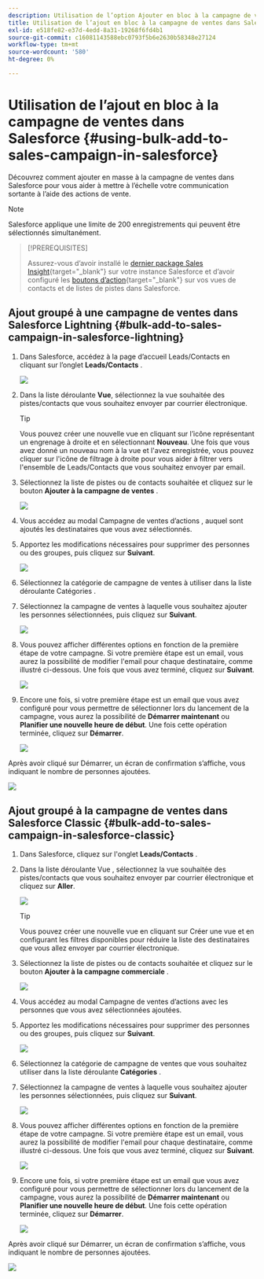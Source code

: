 ```yaml
---
description: Utilisation de l’option Ajouter en bloc à la campagne de ventes dans Salesforce - Documents Marketo - Documentation du produit
title: Utilisation de l’ajout en bloc à la campagne de ventes dans Salesforce
exl-id: e518fe82-e37d-4edd-8a31-19268f6fd4b1
source-git-commit: c16081143588ebc0793f5b6e2630b58348e27124
workflow-type: tm+mt
source-wordcount: '580'
ht-degree: 0%

---
```


# Utilisation de l’ajout en bloc à la campagne de ventes dans Salesforce {#using-bulk-add-to-sales-campaign-in-salesforce}

Découvrez comment ajouter en masse à la campagne de ventes dans Salesforce pour vous aider à mettre à l’échelle votre communication sortante à l’aide des actions de vente.

>[!NOTE]
>
>Salesforce applique une limite de 200 enregistrements qui peuvent être sélectionnés simultanément.

>[!PREREQUISITES]
>
>Assurez-vous d’avoir installé le [dernier package Sales Insight](/help/marketo/product-docs/marketo-sales-insight/msi-for-salesforce/upgrading/upgrading-your-msi-package.md){target="_blank"} sur votre instance Salesforce et d’avoir configuré les [boutons d’action](/help/marketo/product-docs/marketo-sales-insight/actions/crm/salesforce-package-configuration/add-action-buttons-to-salesforce-list-view.md){target="_blank"} sur vos vues de contacts et de listes de pistes dans Salesforce.

## Ajout groupé à une campagne de ventes dans Salesforce Lightning {#bulk-add-to-sales-campaign-in-salesforce-lightning}

1. Dans Salesforce, accédez à la page d’accueil Leads/Contacts en cliquant sur l’onglet **Leads/Contacts** .

   ![](assets/using-bulk-add-to-sales-campaign-in-salesforce-1.png)

1. Dans la liste déroulante **Vue**, sélectionnez la vue souhaitée des pistes/contacts que vous souhaitez envoyer par courrier électronique.

   >[!TIP]
   >
   >Vous pouvez créer une nouvelle vue en cliquant sur l’icône représentant un engrenage à droite et en sélectionnant **Nouveau**. Une fois que vous avez donné un nouveau nom à la vue et l&#39;avez enregistrée, vous pouvez cliquer sur l&#39;icône de filtrage à droite pour vous aider à filtrer vers l&#39;ensemble de Leads/Contacts que vous souhaitez envoyer par email.

1. Sélectionnez la liste de pistes ou de contacts souhaitée et cliquez sur le bouton **Ajouter à la campagne de ventes** .

   ![](assets/using-bulk-add-to-sales-campaign-in-salesforce-2.png)

1. Vous accédez au modal Campagne de ventes d’actions , auquel sont ajoutés les destinataires que vous avez sélectionnés.

1. Apportez les modifications nécessaires pour supprimer des personnes ou des groupes, puis cliquez sur **Suivant**.

   ![](assets/using-bulk-add-to-sales-campaign-in-salesforce-3.png)

1. Sélectionnez la catégorie de campagne de ventes à utiliser dans la liste déroulante Catégories .

1. Sélectionnez la campagne de ventes à laquelle vous souhaitez ajouter les personnes sélectionnées, puis cliquez sur **Suivant**.

   ![](assets/using-bulk-add-to-sales-campaign-in-salesforce-4.png)

1. Vous pouvez afficher différentes options en fonction de la première étape de votre campagne. Si votre première étape est un email, vous aurez la possibilité de modifier l&#39;email pour chaque destinataire, comme illustré ci-dessous. Une fois que vous avez terminé, cliquez sur **Suivant**.

   ![](assets/using-bulk-add-to-sales-campaign-in-salesforce-5.png)

1. Encore une fois, si votre première étape est un email que vous avez configuré pour vous permettre de sélectionner lors du lancement de la campagne, vous aurez la possibilité de **Démarrer maintenant** ou **Planifier une nouvelle heure de début**. Une fois cette opération terminée, cliquez sur **Démarrer**.

   ![](assets/using-bulk-add-to-sales-campaign-in-salesforce-6.png)

Après avoir cliqué sur Démarrer, un écran de confirmation s’affiche, vous indiquant le nombre de personnes ajoutées.

![](assets/using-bulk-add-to-sales-campaign-in-salesforce-7.png)

## Ajout groupé à la campagne de ventes dans Salesforce Classic {#bulk-add-to-sales-campaign-in-salesforce-classic}

1. Dans Salesforce, cliquez sur l&#39;onglet **Leads/Contacts** .

1. Dans la liste déroulante Vue , sélectionnez la vue souhaitée des pistes/contacts que vous souhaitez envoyer par courrier électronique et cliquez sur **Aller**.

   ![](assets/using-bulk-add-to-sales-campaign-in-salesforce-8.png)

   >[!TIP]
   >
   >Vous pouvez créer une nouvelle vue en cliquant sur Créer une vue et en configurant les filtres disponibles pour réduire la liste des destinataires que vous allez envoyer par courrier électronique.

1. Sélectionnez la liste de pistes ou de contacts souhaitée et cliquez sur le bouton **Ajouter à la campagne commerciale** .

   ![](assets/using-bulk-add-to-sales-campaign-in-salesforce-9.png)

1. Vous accédez au modal Campagne de ventes d’actions avec les personnes que vous avez sélectionnées ajoutées.

1. Apportez les modifications nécessaires pour supprimer des personnes ou des groupes, puis cliquez sur **Suivant**.

   ![](assets/using-bulk-add-to-sales-campaign-in-salesforce-10.png)

1. Sélectionnez la catégorie de campagne de ventes que vous souhaitez utiliser dans la liste déroulante **Catégories** .

1. Sélectionnez la campagne de ventes à laquelle vous souhaitez ajouter les personnes sélectionnées, puis cliquez sur **Suivant**.

   ![](assets/using-bulk-add-to-sales-campaign-in-salesforce-11.png)

1. Vous pouvez afficher différentes options en fonction de la première étape de votre campagne. Si votre première étape est un email, vous aurez la possibilité de modifier l&#39;email pour chaque destinataire, comme illustré ci-dessous. Une fois que vous avez terminé, cliquez sur **Suivant**.

   ![](assets/using-bulk-add-to-sales-campaign-in-salesforce-12.png)

1. Encore une fois, si votre première étape est un email que vous avez configuré pour vous permettre de sélectionner lors du lancement de la campagne, vous aurez la possibilité de **Démarrer maintenant** ou **Planifier une nouvelle heure de début**. Une fois cette opération terminée, cliquez sur **Démarrer**.

   ![](assets/using-bulk-add-to-sales-campaign-in-salesforce-13.png)

Après avoir cliqué sur Démarrer, un écran de confirmation s’affiche, vous indiquant le nombre de personnes ajoutées.

![](assets/using-bulk-add-to-sales-campaign-in-salesforce-14.png)
